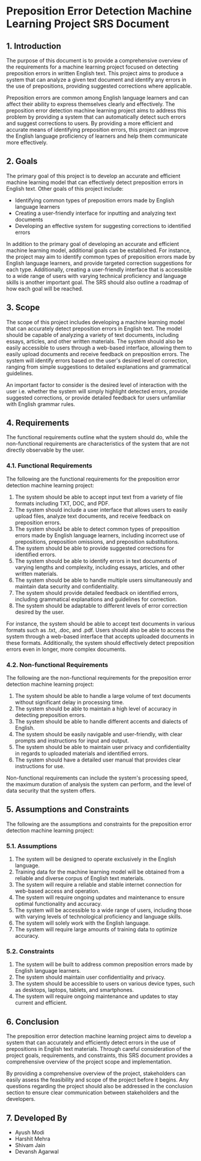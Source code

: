 # Preposition Error Detection Machine Learning Project SRS Document

## 1. Introduction

The purpose of this document is to provide a comprehensive overview of the requirements for a machine learning project focused on detecting preposition errors in written English text. This project aims to produce a system that can analyze a given text document and identify any errors in the use of prepositions, providing suggested corrections where applicable.

Preposition errors are common among English language learners and can affect their ability to express themselves clearly and effectively. The preposition error detection machine learning project aims to address this problem by providing a system that can automatically detect such errors and suggest corrections to users. By providing a more efficient and accurate means of identifying preposition errors, this project can improve the English language proficiency of learners and help them communicate more effectively.

## 2. Goals

The primary goal of this project is to develop an accurate and efficient machine learning model that can effectively detect preposition errors in English text. Other goals of this project include:

- Identifying common types of preposition errors made by English language learners
- Creating a user-friendly interface for inputting and analyzing text documents
- Developing an effective system for suggesting corrections to identified errors

In addition to the primary goal of developing an accurate and efficient machine learning model, additional goals can be established. For instance, the project may aim to identify common types of preposition errors made by English language learners, and provide targeted correction suggestions for each type. Additionally, creating a user-friendly interface that is accessible to a wide range of users with varying technical proficiency and language skills is another important goal. The SRS should also outline a roadmap of how each goal will be reached.

## 3. Scope

The scope of this project includes developing a machine learning model that can accurately detect preposition errors in English text. The model should be capable of analyzing a variety of text documents, including essays, articles, and other written materials. The system should also be easily accessible to users through a web-based interface, allowing them to easily upload documents and receive feedback on preposition errors. The system will identify errors based on the user's desired level of correction, ranging from simple suggestions to detailed explanations and grammatical guidelines.

An important factor to consider is the desired level of interaction with the user i.e. whether the system will simply highlight detected errors, provide suggested corrections, or provide detailed feedback for users unfamiliar with English grammar rules.

## 4. Requirements

The functional requirements outline what the system should do, while the non-functional requirements are characteristics of the system that are not directly observable by the user.

### 4.1. Functional Requirements

The following are the functional requirements for the preposition error detection machine learning project:

1. The system should be able to accept input text from a variety of file formats including TXT, DOC, and PDF.
2. The system should include a user interface that allows users to easily upload files, analyze text documents, and receive feedback on preposition errors.
3. The system should be able to detect common types of preposition errors made by English language learners, including incorrect use of prepositions, preposition omissions, and preposition substitutions.
4. The system should be able to provide suggested corrections for identified errors.
5. The system should be able to identify errors in text documents of varying lengths and complexity, including essays, articles, and other written materials.
6. The system should be able to handle multiple users simultaneously and maintain data security and confidentiality.
7. The system should provide detailed feedback on identified errors, including grammatical explanations and guidelines for correction.
8. The system should be adaptable to different levels of error correction desired by the user.

For instance, the system should be able to accept text documents in various formats such as .txt, .doc, and .pdf. Users should also be able to access the system through a web-based interface that accepts uploaded documents in these formats. Additionally, the system should effectively detect preposition errors even in longer, more complex documents.

### 4.2. Non-functional Requirements

The following are the non-functional requirements for the preposition error detection machine learning project:

1. The system should be able to handle a large volume of text documents without significant delay in processing time.
2. The system should be able to maintain a high level of accuracy in detecting preposition errors.
3. The system should be able to handle different accents and dialects of English.
4. The system should be easily navigable and user-friendly, with clear prompts and instructions for input and output.
5. The system should be able to maintain user privacy and confidentiality in regards to uploaded materials and identified errors.
6. The system should have a detailed user manual that provides clear instructions for use.

Non-functional requirements can include the system's processing speed, the maximum duration of analysis the system can perform, and the level of data security that the system offers.

## 5. Assumptions and Constraints

The following are the assumptions and constraints for the preposition error detection machine learning project:

### 5.1. Assumptions

1. The system will be designed to operate exclusively in the English language.
2. Training data for the machine learning model will be obtained from a reliable and diverse corpus of English text materials.
3. The system will require a reliable and stable internet connection for web-based access and operation.
4. The system will require ongoing updates and maintenance to ensure optimal functionality and accuracy.
5. The system will be accessible to a wide range of users, including those with varying levels of technological proficiency and language skills.
6. The system will solely work with the English language.
7. The system will require large amounts of training data to optimize accuracy.

### 5.2. Constraints

1. The system will be built to address common preposition errors made by English language learners.
2. The system should maintain user confidentiality and privacy.
3. The system should be accessible to users on various device types, such as desktops, laptops, tablets, and smartphones.
4. The system will require ongoing maintenance and updates to stay current and efficient.

## 6. Conclusion

The preposition error detection machine learning project aims to develop a system that can accurately and efficiently detect errors in the use of prepositions in English text materials. Through careful consideration of the project goals, requirements, and constraints, this SRS document provides a comprehensive overview of the project scope and implementation.

By providing a comprehensive overview of the project, stakeholders can easily assess the feasibility and scope of the project before it begins. Any questions regarding the project should also be addressed in the conclusion section to ensure clear communication between stakeholders and the developers.

## 7. Developed By

- Ayush Modi
- Harshit Mehra
- Shivam Jain
- Devansh Agarwal
